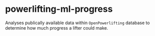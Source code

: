 # powerlifting-ml-progress
Analyses publically available data within `OpenPowerlifting` database to determine how much progress a lifter could make.

